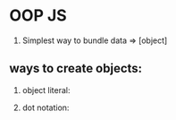 # OOP JS

1. Simplest way to bundle data => [object]

## ways to create objects:
1. object literal:
<script>
    const object = {
        name: 'foo',
        age: 36,
        talk(){
            console.log('Hello');
        }
    };
</script>

2.  dot notation:
<script>
    const object2 = {};

    object2.name = 'Adrian';
    object2.age = 20;
    object2.talk = function(){ console.log('Hello');}
</script>
